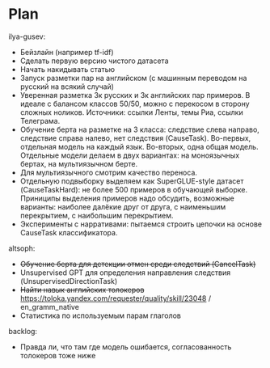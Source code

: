 # Plan

ilya-gusev:
- Бейзлайн (например tf-idf)
- Сделать первую версию чистого датасета
- Начать накидывать статью
- Запуск разметки пар на английском (с машинным переводом на русский на всякий случай)
- Уверенная разметка 3к русских и 3к английских пар примеров. В идеале с балансом классов 50/50, можно с перекосом в сторону сложных ноликов. Источники: ссылки Ленты, темы Риа, ссылки Телеграма.
- Обучение берта на разметке на 3 класса: следствие слева направо, следствие справа налево, нет следствия (CauseTask). Во-первых, отдельная модель на каждый язык. Во-вторых, одна общая модель. Отдельные модели делаем в двух вариантах: на моноязычных бертах, на мультиязычном берте.
- Для мультиязычного смотрим качество переноса.
- Отдельную подвыборку выделяем как SuperGLUE-style датасет (CauseTaskHard): не более 500 примеров в обучающей выборке. Приниципы выделения примеров надо обсудить, возможные варианты: наиболее далёкие друг от друга, с наименьшим перекрытием, с наибольшим перекрытием. 
- Эксперименты с нарративами: пытаемся строить цепочки на основе CauseTask классификатора.

altsoph:
- ~~Обучение берта для детекции отмен среди следствий (CancelTask)~~
- Unsupervised GPT для определения направления следствия (UnsupervisedDirectionTask)
- ~~Найти навык английских толокеров~~ https://toloka.yandex.com/requester/quality/skill/23048 / en_gramm_native
- Статистика по используемым парам глаголов

backlog:
- Правда ли, что там где модель ошибается, согласованность толокеров тоже ниже

